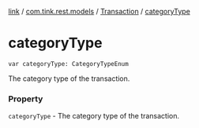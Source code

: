 [link](../../index.md) / [com.tink.rest.models](../index.md) / [Transaction](index.md) / [categoryType](./category-type.md)

# categoryType

`var categoryType: CategoryTypeEnum`

The category type of the transaction.

### Property

`categoryType` - The category type of the transaction.